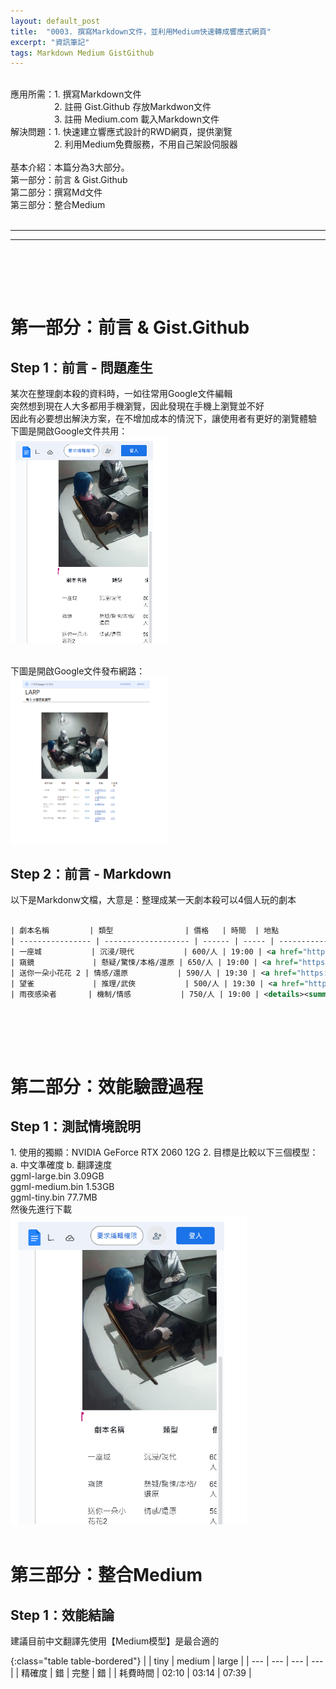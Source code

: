 ```yaml
---
layout: default_post
title:  "0003. 撰寫Markdown文件，並利用Medium快速轉成響應式網頁"
excerpt: "資訊筆記"
tags: Markdown Medium GistGithub
---
```

<div class="summary">
<br/>應用所需：1. 撰寫Markdown文件
<br/>&emsp;&emsp;&emsp;&emsp;&emsp;2. 註冊 Gist.Github 存放Markdwon文件
<br/>&emsp;&emsp;&emsp;&emsp;&emsp;3. 註冊 Medium.com 載入Markdown文件
<br/>解決問題：1. 快速建立響應式設計的RWD網頁，提供瀏覽
<br/>&emsp;&emsp;&emsp;&emsp;&emsp;2. 利用Medium免費服務，不用自己架設伺服器
<br/>
<br/>基本介紹：本篇分為3大部分。
<br/>第一部分：前言 & Gist.Github
<br/>第二部分：撰寫Md文件
<br/>第三部分：整合Medium
</div>
<div class="title">
    <br/><hr class="titleinner">
	<span></span>
	<hr class="titleinner"><br/>
</div>


<br/><br/>
<h1>第一部分：前言 & Gist.Github</h1>
<h2>Step 1：前言 - 問題產生</h2>
某次在整理劇本殺的資料時，一如往常用Google文件編輯
<br/>突然想到現在人大多都用手機瀏覽，因此發現在手機上瀏覽並不好
<br/>因此有必要想出解決方案，在不增加成本的情況下，讓使用者有更好的瀏覽體驗
<br/>下圖是開啟Google文件共用：
<br/> <img src="/assets/image/Infomation/2023_11_11/001.png" width="50%" height="50%" />

<br/>下圖是開啟Google文件發布網路：
<br/> <img src="/assets/image/Infomation/2023_11_11/002.png" width="50%" height="50%" />
<br/>

<h2>Step 2：前言 - Markdown</h2>
以下是Markdonw文檔，大意是：整理成某一天劇本殺可以4個人玩的劇本

``` xml

| 劇本名稱         | 類型                | 價格   | 時間  | 地點                                                                      | 介紹連結                                                                                                                     |
| ---------------- | ------------------- | ------ | ----- | ------------------------------------------------------------------------- | ---------------------------------------------------------------------------------------------------------------------------- |
| 一座城           | 沉浸/現代           | 600/人 | 19:00 | <a href="https://maps.app.goo.gl/jhUWb62mAJgnzFzn9">拉普星球-松山館</a>   | <a href="https://mylarpplanet.simplybook.asia/v2/#book/location/5/category/10/count/1/provider/any/">介紹</a>                |
| 窺鏡             | 懸疑/驚悚/本格/還原 | 650/人 | 19:00 | <a href="https://maps.app.goo.gl/jhUWb62mAJgnzFzn9">拉普星球-松山館</a>   | <a href="https://mylarpplanet.simplybook.asia/v2/#book/location/5/category/10/count/1/provider/any/">介紹</a>                |
| 送你一朵小花花 2 | 情感/還原           | 590/人 | 19:30 | <a href="https://maps.app.goo.gl/Brv2GKKeG8utQYTBA">410 檔案室</a>        | <a href="https://www.410larp.com.tw/scriptcontent/%E9%80%81%E4%BD%A0%E4%B8%80%E6%9C%B5%E5%B0%8F%E8%8A%B1%E8%8A%B12">介紹</a> |
| 望雀             | 推理/武俠           | 500/人 | 19:30 | <a href="https://maps.app.goo.gl/gx2sLXcHKpNs1c7M9">謀殺衛斯理-明曜館</a> | <a href="https://www.mwlarp.com/scenario/%E6%9C%9B%E9%9B%80%E5%B9%B3%E6%97%A5%E9%99%90%E5%AE%9A">介紹</a>                    |
| 雨夜感染者       | 機制/情感           | 750/人 | 19:00 | <details><summary>展開</summary><a href="https://maps.app.goo.gl/Q5gfxNKcT2saDdoDA">玩硬劇本遊戲館 </a></details>    | <a href="https://www.mwlarp.com/scenario/playhard-yuyeganranzhe">介紹</a>                                                    |


```

<br/>

<br/><br/>
<h1>第二部分：效能驗證過程</h1>
<h2>Step 1：測試情境說明</h2>
1. 使用的獨顯：NVIDIA GeForce RTX 2060 12G
2. 目標是比較以下三個模型：a. 中文準確度 b. 翻譯速度
<br/>ggml-large.bin 3.09GB
<br/>ggml-medium.bin 1.53GB
<br/>ggml-tiny.bin 77.7MB
<br/>然後先進行下載
<br/> <img src="/assets/image/Infomation/2023_11_11/001.png" width="75%" height="75%" />
<br/><br/>


<h1>第三部分：整合Medium</h1>
<h2>Step 1：效能結論</h2>
建議目前中文翻譯先使用【Medium模型】是最合適的

{:class="table table-bordered"}
|  | tiny | medium | large |
| --- | --- | --- | --- |
| 精確度 | 錯 | 完整 | 錯 | 
| 耗費時間 | 02:10 | 03:14 | 07:39 |

<br/>
<br/><br/>